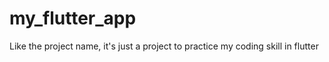 # my_flutter_app

Like the project name, it's just a project to practice my coding skill in flutter
